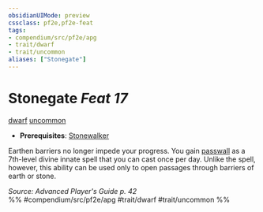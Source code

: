 ```yaml
---
obsidianUIMode: preview
cssclass: pf2e,pf2e-feat
tags:
- compendium/src/pf2e/apg
- trait/dwarf
- trait/uncommon
aliases: ["Stonegate"]
---
```

# Stonegate  *Feat 17*  
[dwarf](rules/traits/dwarf.md)  [uncommon](rules/traits/uncommon.md)  

- **Prerequisites**: [Stonewalker](compendium/feats/stonewalker.md)

Earthen barriers no longer impede your progress. You gain [passwall](compendium/spells/passwall.md) as a 7th-level divine innate spell that you can cast once per day. Unlike the spell, however, this ability can be used only to open passages through barriers of earth or stone.

*Source: Advanced Player's Guide p. 42*  
%% #compendium/src/pf2e/apg #trait/dwarf #trait/uncommon %%